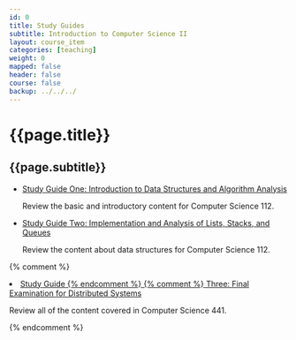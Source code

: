 ```yaml
---
id: 0
title: Study Guides
subtitle: Introduction to Computer Science II
layout: course_item
categories: [teaching]
weight: 0
mapped: false
header: false
course: false
backup: ../../../
---
```


# {{page.title}}

## {{page.subtitle}}

<ul>

<li><a href="{{site.baseurl}}teaching/cs112F2016/provide/studyguides/exam1/cs112F2016_studyguide_exam01.pdf">Study Guide
One: Introduction to Data Structures and Algorithm Analysis</a> <p>Review the basic and introductory content for
Computer Science 112.</p>

<li><a href="{{site.baseurl}}teaching/cs112F2016/provide/studyguides/exam2/cs112F2016_studyguide_exam02.pdf">Study Guide
Two: Implementation and Analysis of Lists, Stacks, and Queues</a> <p>Review the content about data structures for Computer Science 112.</p>

</ul>


{% comment %} <li><a href="{{site.baseurl}}teaching/cs441S2016/provide/studyguides/exam3/cs441S2016_studyguide_exam03.pdf">Study Guide {% endcomment %}
{% comment %} Three: Final Examination for Distributed Systems</a> <p>Review all of the content covered in Computer Science 441.</p> {% endcomment %}


